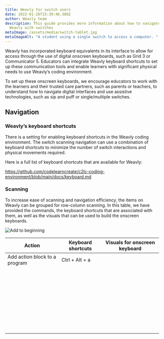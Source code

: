 ```yaml
---
title: Weavly for switch users
date: 2022-01-26T15:39:46.388Z
author: Weavly team
description: This guide provides more information about how to navigate and use
  Weavly with switches
metaImage: /assets/media/switch-tablet.jpg
metaImageAlt: "A student using a single switch to access a computer. "
---
```

Weavly has incorporated keyboard equivalents in its interface to allow for access through the use of digital onscreen keyboards, such as Grid 3 or Communicator 5. Educators can integrate Weavly keyboard shortcuts to set up these communication tools and enable learners with significant physical needs to use Weavly’s coding environment.  

To set up these onscreen keyboards, we encourage educators to work with the learners and their trusted care partners, such as parents or teachers, to understand how to navigate digital interfaces and use assistive technologies, such as sip and puff or single/multiple switches. 

## Navigation

### Weavly’s keyboard shortcuts

There is a setting for enabling keyboard shortcuts in the Weavly coding environment. The switch scanning navigation can use a combination of keyboard shortcuts to minimize the number of switch interactions and physical movements required.

Here is a full list of keyboard shortcuts that are available for Weavly: [](https://github.com/codelearncreate/c2lc-coding-environment/blob/main/docs/keyboard.md)

<https://github.com/codelearncreate/c2lc-coding-environment/blob/main/docs/keyboard.md>

### Scanning

To increase ease of scanning and navigation efficiency, the items on Weavly can be grouped for row-column scanning. In this table, we have provided the commands, the keyboard shortcuts that are associated with them, as well as the visuals that can be used to build the onscreen keyboards. 

![Add to beginning](/assets/media/add-to-beginning.png "Add to beginning")

| Action                        | Keyboard shortcuts | Visuals for onscreen keyboard           |
| ----------------------------- | ------------------ | --------------------------------------- |
| Add action block to a program | Ctrl + Alt + a     | <img src="add-to-beginning.png" alt=""> |
|                               |                    |                                         |
|                               |                    |                                         |
|                               |                    |                                         |
|                               |                    |                                         |
|                               |                    |                                         |
|                               |                    |                                         |
|                               |                    |                                         |
|                               |                    |                                         |
|                               |                    |                                         |
|                               |                    |                                         |
|                               |                    |                                         |
|                               |                    |                                         |
|                               |                    |                                         |
|                               |                    |                                         |
|                               |                    |                                         |
|                               |                    |                                         |
|                               |                    |                                         |
|                               |                    |                                         |
|                               |                    |                                         |
|                               |                    |                                         |
|                               |                    |                                         |
|                               |                    |                                         |
|                               |                    |                                         |
|                               |                    |                                         |
|                               |                    |                                         |
|                               |                    |                                         |
|                               |                    |                                         |
|                               |                    |                                         |
|                               |                    |                                         |
|                               |                    |                                         |
|                               |                    |                                         |
|                               |                    |                                         |
|                               |                    |                                         |
|                               |                    |                                         |
|                               |                    |                                         |
|                               |                    |                                         |